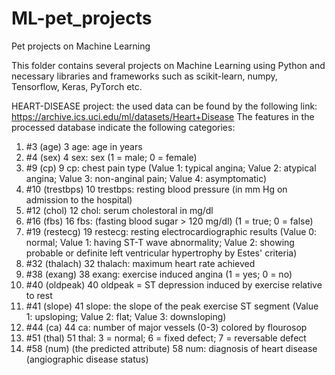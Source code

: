 # ML-pet_projects
Pet projects on Machine Learning

This folder contains several projects on Machine Learning using Python and necessary libraries and frameworks such as scikit-learn, numpy, Tensorflow, Keras, PyTorch etc.

HEART-DISEASE project: the used data can be found by the following link: https://archive.ics.uci.edu/ml/datasets/Heart+Disease
The features in the processed database indicate the following categories:
1. #3 (age)                                 3 age: age in years
2. #4 (sex)                                 4 sex: sex (1 = male; 0 = female)
3. #9 (cp)                                  9 cp: chest pain type (Value 1: typical angina; Value 2: atypical angina; Value 3: non-anginal pain; Value 4: asymptomatic)
4. #10 (trestbps)                           10 trestbps: resting blood pressure (in mm Hg on admission to the hospital)
5. #12 (chol)                               12 chol: serum cholestoral in mg/dl 
6. #16 (fbs)                                16 fbs: (fasting blood sugar > 120 mg/dl) (1 = true; 0 = false)
7. #19 (restecg)                            19 restecg: resting electrocardiographic results (Value 0: normal; Value 1: having ST-T wave abnormality; Value 2: showing                                               probable or definite left ventricular hypertrophy by Estes' criteria)
8. #32 (thalach)                            32 thalach: maximum heart rate achieved
9. #38 (exang)                              38 exang: exercise induced angina (1 = yes; 0 = no)
10. #40 (oldpeak)                           40 oldpeak = ST depression induced by exercise relative to rest
11. #41 (slope)                             41 slope: the slope of the peak exercise ST segment (Value 1: upsloping; Value 2: flat; Value 3: downsloping)
12. #44 (ca)                                44 ca: number of major vessels (0-3) colored by flourosop
13. #51 (thal)                              51 thal: 3 = normal; 6 = fixed defect; 7 = reversable defect
14. #58 (num) (the predicted attribute)     58 num: diagnosis of heart disease (angiographic disease status)
